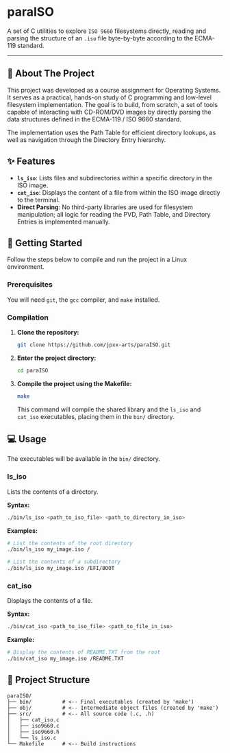 # paraISO

A set of C utilities to explore `ISO 9660` filesystems directly, reading and parsing the structure of an `.iso` file byte-by-byte according to the ECMA-119 standard.

-----

## 📜 About The Project

This project was developed as a course assignment for Operating Systems. It serves as a practical, hands-on study of C programming and low-level filesystem implementation. The goal is to build, from scratch, a set of tools capable of interacting with CD-ROM/DVD images by directly parsing the data structures defined in the ECMA-119 / ISO 9660 standard.

The implementation uses the Path Table for efficient directory lookups, as well as navigation through the Directory Entry hierarchy.

## ✨ Features

  * **`ls_iso`**: Lists files and subdirectories within a specific directory in the ISO image.
  * **`cat_iso`**: Displays the content of a file from within the ISO image directly to the terminal.
  * **Direct Parsing**: No third-party libraries are used for filesystem manipulation; all logic for reading the PVD, Path Table, and Directory Entries is implemented manually.

## 🚀 Getting Started

Follow the steps below to compile and run the project in a Linux environment.

### Prerequisites

You will need `git`, the `gcc` compiler, and `make` installed.

### Compilation

1.  **Clone the repository:**

    ```bash
    git clone https://github.com/jpxx-arts/paraISO.git
    ```

2.  **Enter the project directory:**

    ```bash
    cd paraISO
    ```

3.  **Compile the project using the Makefile:**

    ```bash
    make
    ```

    This command will compile the shared library and the `ls_iso` and `cat_iso` executables, placing them in the `bin/` directory.

## 💻 Usage

The executables will be available in the `bin/` directory.

### ls\_iso

Lists the contents of a directory.

**Syntax:**

```bash
./bin/ls_iso <path_to_iso_file> <path_to_directory_in_iso>
```

**Examples:**

```bash
# List the contents of the root directory
./bin/ls_iso my_image.iso /

# List the contents of a subdirectory
./bin/ls_iso my_image.iso /EFI/BOOT
```

### cat\_iso

Displays the contents of a file.

**Syntax:**

```bash
./bin/cat_iso <path_to_iso_file> <path_to_file_in_iso>
```

**Example:**

```bash
# Display the contents of README.TXT from the root
./bin/cat_iso my_image.iso /README.TXT
```

## 📁 Project Structure

```
paraISO/
├── bin/          # <-- Final executables (created by 'make')
├── obj/          # <-- Intermediate object files (created by 'make')
├── src/          # <-- All source code (.c, .h)
│   ├── cat_iso.c
│   ├── iso9660.c
│   ├── iso9660.h
│   └── ls_iso.c
└── Makefile      # <-- Build instructions
```

